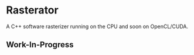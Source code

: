# Rasterator
A C++ software rasterizer running on the CPU and soon on OpenCL/CUDA.

## Work-In-Progress